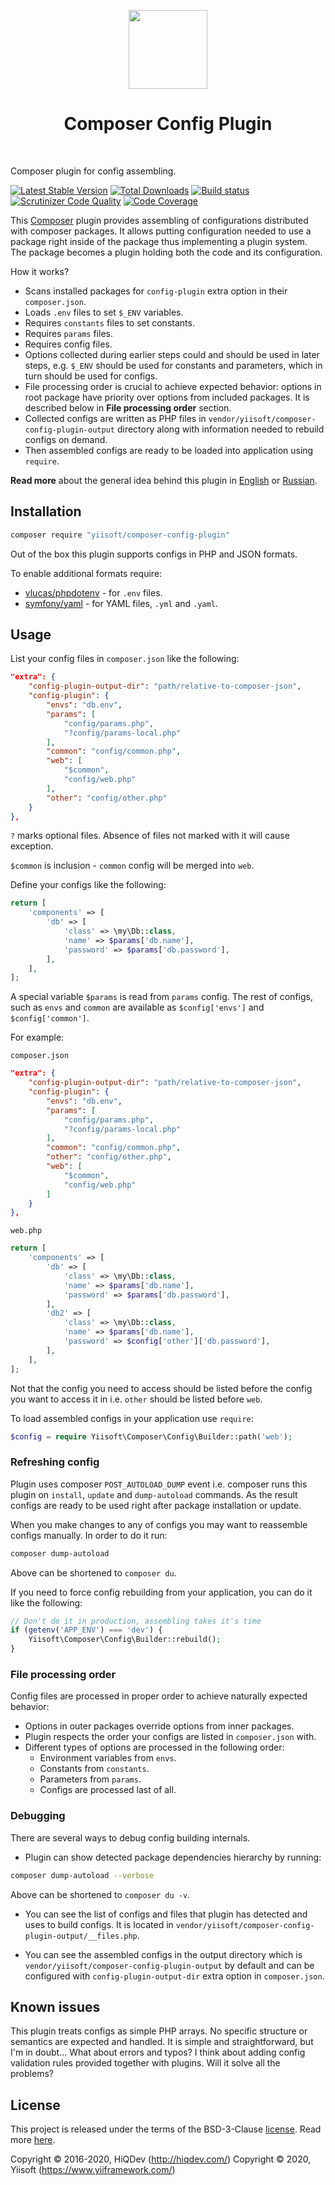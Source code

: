 <p align="center">    
    <img src="logo.png" height="126px">
    <h1 align="center">Composer Config Plugin</h1>
    <br>
</p>

Composer plugin for config assembling.

[![Latest Stable Version](https://poser.pugx.org/yiisoft/composer-config-plugin/v/stable)](https://packagist.org/packages/yiisoft/composer-config-plugin)
[![Total Downloads](https://poser.pugx.org/yiisoft/composer-config-plugin/downloads)](https://packagist.org/packages/yiisoft/composer-config-plugin)
[![Build status](https://github.com/yiisoft/composer-config-plugin/workflows/build/badge.svg)](https://github.com/yiisoft/composer-config-plugin/actions)
[![Scrutinizer Code Quality](https://scrutinizer-ci.com/g/yiisoft/composer-config-plugin/badges/quality-score.png?b=master)](https://scrutinizer-ci.com/g/yiisoft/composer-config-plugin/?branch=master)
[![Code Coverage](https://scrutinizer-ci.com/g/yiisoft/composer-config-plugin/badges/coverage.png?b=master)](https://scrutinizer-ci.com/g/yiisoft/composer-config-plugin/?branch=master)

This [Composer] plugin provides assembling
of configurations distributed with composer packages.
It allows putting configuration needed to use a package right inside of
the package thus implementing a plugin system. The package becomes a plugin
holding both the code and its configuration.

How it works?

- Scans installed packages for `config-plugin` extra option in their
  `composer.json`.
- Loads `.env` files to set `$_ENV` variables.
- Requires `constants` files to set constants.
- Requires `params` files.
- Requires config files.
- Options collected during earlier steps could and should be used in later
  steps, e.g. `$_ENV` should be used for constants and parameters, which
  in turn should be used for configs.
- File processing order is crucial to achieve expected behavior: options
  in root package have priority over options from included packages. It is described
  below in **File processing order** section.
- Collected configs are written as PHP files in
  `vendor/yiisoft/composer-config-plugin-output`
  directory along with information needed to rebuild configs on demand.
- Then assembled configs are ready to be loaded into application using `require`.

**Read more** about the general idea behind this plugin in [English] or
[Russian].

[composer]: https://getcomposer.org/
[English]:  https://hiqdev.com/pages/articles/app-organization
[Russian]:  https://habrahabr.ru/post/329286/

## Installation

```sh
composer require "yiisoft/composer-config-plugin"
```

Out of the box this plugin supports configs in PHP and JSON formats.

To enable additional formats require:

- [vlucas/phpdotenv] - for `.env` files.
- [symfony/yaml] - for YAML files, `.yml` and `.yaml`.

[vlucas/phpdotenv]: https://github.com/vlucas/phpdotenv
[symfony/yaml]: https://github.com/symfony/yaml

## Usage

List your config files in `composer.json` like the following:

```json
"extra": {
    "config-plugin-output-dir": "path/relative-to-composer-json",
    "config-plugin": {
        "envs": "db.env",
        "params": [
            "config/params.php",
            "?config/params-local.php"
        ],
        "common": "config/common.php",
        "web": [
            "$common",
            "config/web.php"
        ],
        "other": "config/other.php"
    }
},
```

`?` marks optional files. Absence of files not marked with it will cause exception.

`$common` is inclusion - `common` config will be merged into `web`.

Define your configs like the following:

```php
return [
    'components' => [
        'db' => [
            'class' => \my\Db::class,
            'name' => $params['db.name'],
            'password' => $params['db.password'],
        ],
    ],
];
```

A special variable `$params` is read from `params` config. The rest of configs, such as `envs` and `common`
are available as `$config['envs']` and `$config['common']`. 

For example: 

`composer.json`

```json
"extra": {
    "config-plugin-output-dir": "path/relative-to-composer-json",
    "config-plugin": {
        "envs": "db.env",
        "params": [
            "config/params.php",
            "?config/params-local.php"
        ],
        "common": "config/common.php",
        "other": "config/other.php",
        "web": [
            "$common",
            "config/web.php"
        ]
    }
},
```

`web.php`

```php
return [
    'components' => [
        'db' => [
            'class' => \my\Db::class,
            'name' => $params['db.name'],
            'password' => $params['db.password'],
        ],
        'db2' => [
            'class' => \my\Db::class,
            'name' => $params['db.name'],
            'password' => $config['other']['db.password'],
        ],
    ],
];
```

Not that the config you need to access should be listed before the config you want to access it in i.e. `other` should
be listed before `web`.

To load assembled configs in your application use `require`:

```php
$config = require Yiisoft\Composer\Config\Builder::path('web');
```

### Refreshing config

Plugin uses composer `POST_AUTOLOAD_DUMP` event i.e. composer runs this plugin on `install`, `update` and `dump-autoload`
commands. As the result configs are ready to be used right after package installation or update.

When you make changes to any of configs you may want to reassemble configs manually. In order to do it run:

```sh
composer dump-autoload
```

Above can be shortened to `composer du`.

If you need to force config rebuilding from your application, you can do it like the following:

```php
// Don't do it in production, assembling takes it's time
if (getenv('APP_ENV') === 'dev') {
    Yiisoft\Composer\Config\Builder::rebuild();
}
```

### File processing order

Config files are processed in proper order to achieve naturally expected
behavior:

- Options in outer packages override options from inner packages.
- Plugin respects the order your configs are listed in `composer.json` with.
- Different types of options are processed in the following order:
    - Environment variables from `envs`.
    - Constants from `constants`.
    - Parameters from `params`.
    - Configs are processed last of all.

### Debugging

There are several ways to debug config building internals.

- Plugin can show detected package dependencies hierarchy by running:

```sh
composer dump-autoload --verbose
```

Above can be shortened to `composer du -v`.

- You can see the list of configs and files that plugin has detected and uses
to build configs. It is located in `vendor/yiisoft/composer-config-plugin-output/__files.php`.

- You can see the assembled configs in the output directory which is
`vendor/yiisoft/composer-config-plugin-output` by default and can be configured
with `config-plugin-output-dir` extra option in `composer.json`.

## Known issues

This plugin treats configs as simple PHP arrays. No specific
structure or semantics are expected and handled.
It is simple and straightforward, but I'm in doubt...
What about errors and typos?
I think about adding config validation rules provided together with
plugins. Will it solve all the problems?

## License

This project is released under the terms of the BSD-3-Clause [license](LICENSE).
Read more [here](http://choosealicense.com/licenses/bsd-3-clause).

Copyright © 2016-2020, HiQDev (http://hiqdev.com/)
Copyright © 2020, Yiisoft (https://www.yiiframework.com/)
